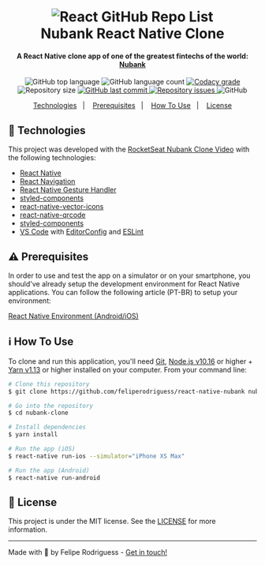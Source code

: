 <h1 align="center">
    <img alt="React GitHub Repo List" src="https://res.cloudinary.com/lukemorales/image/upload/v1562212004/readme_logos/nubank-react-native_eqpbvd.png" />
    <br>
    Nubank React Native Clone
</h1>

<h4 align="center">
  A React Native clone app of one of the greatest fintechs of the world: <a href="https://nubank.com.br/">Nubank</a>
</h4>
<p align="center">
  <img alt="GitHub top language" src="https://img.shields.io/github/languages/top/feliperodriguess/react-native-nubank.svg">
  
  <img alt="GitHub language count" src="https://img.shields.io/github/languages/count/feliperodriguess/react-native-nubank.svg">
  
  <a href="https://www.codacy.com/app/feliperodriguess/react-native-nubank?utm_source=github.com&amp;utm_medium=referral&amp;utm_content=lukemorales/nubank-react-native&amp;utm_campaign=Badge_Grade">
    <img alt="Codacy grade" src="https://img.shields.io/codacy/grade/fa0599d8f0434c7388ae9549c8aeb90b.svg">
  </a>
  
  <img alt="Repository size" src="https://img.shields.io/github/repo-size/feliperodriguess/react-native-nubank.svg">
  <a href="https://github.com/feliperodriguess/nubank-react-native/commits/master">
    <img alt="GitHub last commit" src="https://img.shields.io/github/last-commit/feliperodriguess/react-native-nubank.svg">
  </a>
  
  <a href="https://github.com/feliperodriguess/react-native-nubank/issues">
    <img alt="Repository issues" src="https://img.shields.io/github/issues/feliperodriguess/react-native-nubank.svg">
  </a>
  
  <img alt="GitHub" src="https://img.shields.io/github/license/feliperodriguess/react-native-nubank.svg"> 
</p>

<p align="center">
  <a href="#rocket-technologies">Technologies</a>&nbsp;&nbsp;&nbsp;|&nbsp;&nbsp;&nbsp;
  <a href="#warning-prerequisites">Prerequisites</a>&nbsp;&nbsp;&nbsp;|&nbsp;&nbsp;&nbsp;
  <a href="#information_source-how-to-use">How To Use</a>&nbsp;&nbsp;&nbsp;|&nbsp;&nbsp;&nbsp;
  <a href="#memo-license">License</a>
</p>

## :rocket: Technologies

This project was developed with the [RocketSeat Nubank Clone Video](https://youtu.be/DDm0M_rZLJo) with the following technologies:

-  [React Native](http://facebook.github.io/react-native/)
-  [React Navigation](https://reactnavigation.org/)
-  [React Native Gesture Handler](https://kmagiera.github.io/react-native-gesture-handler/)
-  [styled-components](https://www.styled-components.com/)
-  [react-native-vector-icons](https://oblador.github.io/react-native-vector-icons/)
-  [react-native-qrcode](https://www.npmjs.com/package/react-native-qrcode)
-  [styled-components](https://www.styled-components.com/)
-  [VS Code][vc] with [EditorConfig][vceditconfig] and [ESLint][vceslint]

## :warning: Prerequisites

In order to use and test the app on a simulator or on your smartphone, you should've already setup the development environment for React Native applications. You can follow the following article (PT-BR) to setup your environment:

[React Native Environment (Android/iOS)](https://docs.rocketseat.dev/ambiente-react-native/introducao)
  
## :information_source: How To Use

To clone and run this application, you'll need [Git](https://git-scm.com), [Node.js v10.16][nodejs] or higher + [Yarn v1.13][yarn] or higher installed on your computer. From your command line:

```bash
# Clone this repository
$ git clone https://github.com/feliperodriguess/react-native-nubank nubank-clone

# Go into the repository
$ cd nubank-clone

# Install dependencies
$ yarn install

# Run the app (iOS)
$ react-native run-ios --simulator="iPhone XS Max"

# Run the app (Android)
$ react-native run-android
```

## :memo: License
This project is under the MIT license. See the [LICENSE](https://github.com/feliperodriguess/react-native-nubank/blob/master/LICENSE) for more information.

---

Made with 💜 by Felipe Rodriguess - [Get in touch!](https://www.linkedin.com/in/felipearn/)

[nodejs]: https://nodejs.org/
[yarn]: https://yarnpkg.com/
[vc]: https://code.visualstudio.com/
[vceditconfig]: https://marketplace.visualstudio.com/items?itemName=EditorConfig.EditorConfig
[vceslint]: https://marketplace.visualstudio.com/items?itemName=dbaeumer.vscode-eslint
